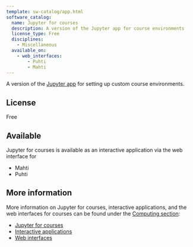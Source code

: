 ```yaml
---
template: sw-catalog/app.html
software_catalog:
  name: Jupyter for courses
  description: A version of the Jupyter app for course environments
  license_type: Free
  disciplines:
    - Miscellaneous
  available_on:
    - web_interfaces:
        - Puhti
        - Mahti
---
```


A version of the [Jupyter app](jupyter.md) for setting up custom course environments.


## License

Free


## Available

Jupyter for courses is available as an interactive application via the web interface for

  - Mahti
  - Puhti


## More information

More information on Jupyter for courses, interactive applications, and the web interfaces for courses can be found under the [Computing section](../computing/index.md):

  - [Jupyter for courses](../computing/webinterface/jupyter-for-courses.md)
  - [Interactive applications](../computing/webinterface/apps.md)
  - [Web interfaces](../computing/webinterface/index.md)

